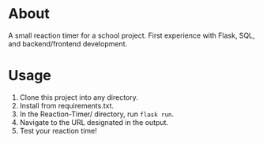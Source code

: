 # About

A small reaction timer for a school project. First experience with Flask, SQL, and backend/frontend development.

# Usage

1. Clone this project into any directory.
2. Install from requirements.txt.
3. In the Reaction-Timer/ directory, run `flask run`.
4. Navigate to the URL designated in the output.
5. Test your reaction time!
